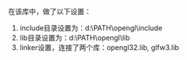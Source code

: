 在该库中，做了以下设置：

1. include目录设置为：d:\PATH\opengl\include
1. lib目录设置为：d:\PATH\opengl\lib
1. linker设置，连接了两个库：opengl32.lib, glfw3.lib